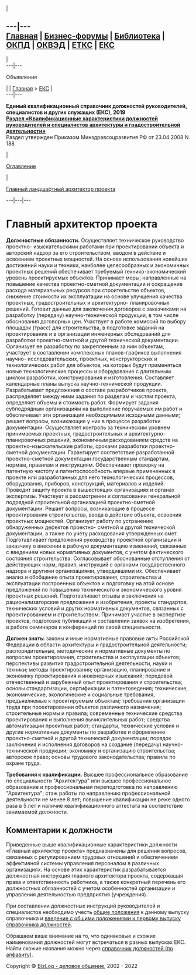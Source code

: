 [](/) |  
  
---|---  
[Главная](/) | [Бизнес-форумы](/ "Бизнес-форумы") | [Библиотека](/lib/
"Электронная бизнес-библиотека") | [ОКПД](/okpd/ "Общероссийский классификатор
продукции по видам экономической деятельности") | [ОКВЭД](/okved/
"Общероссийский классификатор видов экономической деятельности") |
[ЕТКС](/etks/ "Единый тарифно-квалификационный справочник работ и профессий
рабочих") | [ЕКС](/eks/ "Единый квалификационный справочник должностей
руководителей, специалистов и других служащих")  
---  
|  
---|---  
  
Объявления

|  | [Главная](/) > [ЕКС](/eks/) | [](javascript://)  
---|---  
  
**Единый квалификационный справочник должностей руководителей, специалистов и
других служащих (ЕКС), 2019**  
**[Раздел «Квалификационные характеристики должностей руководителей и
специалистов архитектуры и градостроительной деятельности»](./)**  
Раздел утвержден Приказом Минздравсоцразвития РФ от 23.04.2008 N 188

|

[Оглавление](./)

|

[Главный ландшафтный архитектор проекта](7.htm)  
  
---|---|---  
  
# Главный архитектор проекта

**Должностные обязанности.** Осуществляет техническое руководство проектно-
изыскательскими работами при проектировании объекта и авторский надзор за его
строительством, вводом в действие и освоением проектных мощностей. На основе
использования новейших достижений науки и техники, наиболее целесообразных и
экономичных проектных решений обеспечивает требуемый технико-экономический
уровень проектируемых объектов. Принимает меры, направленные на повышение
качества проектно-сметной документации и сокращение расхода материальных
ресурсов при строительстве объектов, снижение стоимости их эксплуатации на
основе улучшения качества проектных, градостроительных и архитектурно-
планировочных решений. Готовит данные для заключения договоров с заказчиками
на разработку (передачу) научно-технической продукции, в том числе обоснования
договорных цен. Участвует в работе комиссий по выбору площадок (трасс) для
строительства, в подготовке заданий на проектирование и в организации
инженерных обследований для разработки проектно-сметной и другой технической
документации. Организует ее разработку по закрепленным за ним объектам,
участвует в составлении комплексных планов-графиков выполнения научно-
исследовательских, проектных, конструкторских и технологических работ для
объектов, на которых будут применяться новые технологические процессы и
оборудование с длительным циклом разработки, конструирования и изготовления.
Составляет календарные планы выпуска научно-технической продукции.
Разрабатывает предложения о составе разработчиков проекта, распределяет между
ними задания по разделам и частям проекта, определяет объемы и стоимость
работ. Формирует задания субподрядным организациям на выполнение поручаемых им
работ и обеспечивает эти организации необходимыми исходными данными; решает
вопросы, возникающие у них в процессе разработки документации. Осуществляет
контроль за техническим уровнем принимаемых проектных, градостроительных и
архитектурно-планировочных решений, экономичным расходованием средств на
проектно-изыскательские работы, сроками разработки проектно-сметной
документации. Гарантирует соответствие разработанной проектно-сметной
документации государственным стандартам, нормам, правилам и инструкциям.
Обеспечивает проверку на патентную чистоту и патентоспособность впервые
примененных в проекте или разработанных для него технологических процессов,
оборудования, приборов, конструкций, материалов и изделий. Проводит защиту
проекта в вышестоящих организациях и органах экспертизы. Участвует в
рассмотрении и согласовании генеральной подрядной строительной организацией
проектно-сметной документации. Решает вопросы, возникающие в процессе
проектирования строительства, ввода в действие объекта, освоения проектных
мощностей. Организует работу по устранению обнаруженных дефектов проектно-
сметной и другой технической документации, а также по учету расходования
утвержденных смет. Подготавливает предложения руководству проектной
организации и заказчику о внесении в рабочую документацию изменений, связанных
с введением новых нормативных документов, с учетом фактического состояния
строительства. Согласовывает обоснованные отступления от действующих норм,
правил, инструкций с органами государственного надзора и другими
организациями, утвердившими их. Обеспечивает анализ и обобщение опыта
проектирования, строительства и эксплуатации построенных объектов и подготовку
на этой основе предложений по повышению технического и экономического уровня
проектных решений. Подготавливает отзывы и заключения на рационализаторские
предложения и изобретения, проекты стандартов, технических условий и других
нормативных документов, связанных с проектированием и строительством.
Принимает участие в экспертизе проектов, подготовке публикаций и составлении
заявок на изобретения, в работе семинаров и конференций по своей
специальности.

**Должен знать:** законы и иные нормативные правовые акты Российской Федерации
в области архитектуры и градостроительной деятельности; распорядительные,
методические и нормативные документы по вопросам проектирования, строительства
и эксплуатации объектов; перспективы развития градостроительной деятельности,
науки и техники; методы проектирования; организацию, планирование и экономику
проектирования и инженерных изысканий; передовой отечественный и зарубежный
опыт проектирования и строительства; основы стандартизации, сертификации и
патентоведения; технические, экономические, экологические и социальные
требования, предъявляемые к проектируемым объектам; требования организации
труда при проектировании объектов различного назначения; строительные нормы и
правила; современные технические средства проектирования и выполнения
вычислительных работ; средства автоматизации проектных работ; стандарты,
технические условия и другие нормативные документы по разработке и оформлению
проектно-сметной и другой технической документации; порядок заключения и
исполнения договоров на создание (передачу) научно-технической продукции;
экономику и организацию строительства; авторское право; основы трудового
законодательства; правила по охране труда.

**Требования к квалификации.** Высшее профессиональное образование по
специальности "Архитектура" или высшее профессиональное образование и
профессиональная переподготовка по направлению "Архитектура"; стаж работы по
направлению профессиональной деятельности не менее 8 лет; повышение
квалификации не реже одного раза в 5 лет и наличие квалификационного аттестата
на соответствие занимаемой должности.

## Комментарии к должности

Приведенные выше квалификационные характеристики должности «Главный архитектор
проекта» предназначены для решения вопросов, связанных с регулированием
трудовых отношений и обеспечением эффективной системы управления персоналом в
различных организациях. На основе этих характеристик разрабатывается
должностная инструкция главного архитектора проекта, содержащая права и
ответственность работника, а также конкретный перечень его должностных
обязанностей с учетом особенностей организации и управления деятельностью
предприятия (учреждения).

При составлении должностных инструкций руководителей и специалистов необходимо
учесть [общие положения](./#op) к данному выпуску справочника и [введение с
общими положениями к первому выпуску справочника должностей](../eks-1/#vved).

Обращаем ваше внимание на то, что одинаковые и схожие наименования должностей
могут встречаться в разных выпусках ЕКС. Найти схожие названия можно через
[справочник должностей (по алфавиту)](../alfa/).  
  
Copyright © [BizLog - деловое общение](/), 2002 - 2022


